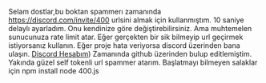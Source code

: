 Selam dostlar,bu boktan spammerı zamanında https://discord.com/invite/400 urlsini almak için kullanmıştım.
10 saniye delaylı ayarladım.
Onu kendinize göre değiştirebilirsiniz.
Ama muhtemelen sunucunuza rate limit atar.
Eğer gerçekten bir sik bilmeyip url geçirmek istiyorsanız kullanın.
Eğer proje hata veriyorsa discord üzerinden bana ulaşın.
[Discord Hesabım](https://discordapp.com/users/1062489298244476939))
Zamanında github üzerinden bulup editlemiştim.
Yakında güzel self tokenli url spammer atarım.
Başlatmayı bilmeyen salaklar için
npm install
node 400.js
